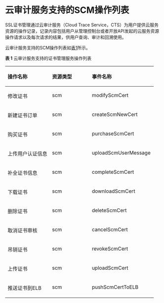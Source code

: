 # 云审计服务支持的SCM操作列表<a name="ZH-CN_TOPIC_0110866183"></a>

SSL证书管理通过云审计服务（Cloud Trace Service，CTS）为用户提供云服务资源的操作记录，记录内容包括用户从管理控制台或者开放API发起的云服务资源操作请求以及每次请求的结果，供用户查询、审计和回溯使用。

云审计服务支持的SCM操作列表如[表1](#table179682288147)所示。

**表 1**  云审计服务支持的证书管理服务操作列表

<a name="table179682288147"></a>
<table><thead align="left"><tr id="zh-cn_topic_0110866155_row35586605163754"><th class="cellrowborder" valign="top" width="29.967003299670036%" id="mcps1.2.4.1.1"><p id="zh-cn_topic_0110866155_p63942737163754"><a name="zh-cn_topic_0110866155_p63942737163754"></a><a name="zh-cn_topic_0110866155_p63942737163754"></a>操作名称</p>
</th>
<th class="cellrowborder" valign="top" width="26.817318268173185%" id="mcps1.2.4.1.2"><p id="zh-cn_topic_0110866155_p30791271163754"><a name="zh-cn_topic_0110866155_p30791271163754"></a><a name="zh-cn_topic_0110866155_p30791271163754"></a>资源类型</p>
</th>
<th class="cellrowborder" valign="top" width="43.215678432156786%" id="mcps1.2.4.1.3"><p id="zh-cn_topic_0110866155_p11065000163754"><a name="zh-cn_topic_0110866155_p11065000163754"></a><a name="zh-cn_topic_0110866155_p11065000163754"></a>事件名称</p>
</th>
</tr>
</thead>
<tbody><tr id="zh-cn_topic_0110866155_row119562058102211"><td class="cellrowborder" valign="top" width="29.967003299670036%" headers="mcps1.2.4.1.1 "><p id="zh-cn_topic_0110866155_p17957958112218"><a name="zh-cn_topic_0110866155_p17957958112218"></a><a name="zh-cn_topic_0110866155_p17957958112218"></a>修改证书</p>
</td>
<td class="cellrowborder" valign="top" width="26.817318268173185%" headers="mcps1.2.4.1.2 "><p id="zh-cn_topic_0110866155_p59577580221"><a name="zh-cn_topic_0110866155_p59577580221"></a><a name="zh-cn_topic_0110866155_p59577580221"></a>scm</p>
</td>
<td class="cellrowborder" valign="top" width="43.215678432156786%" headers="mcps1.2.4.1.3 "><p id="zh-cn_topic_0110866155_p19957195819229"><a name="zh-cn_topic_0110866155_p19957195819229"></a><a name="zh-cn_topic_0110866155_p19957195819229"></a>modifyScmCert</p>
</td>
</tr>
<tr id="zh-cn_topic_0110866155_row11434144202316"><td class="cellrowborder" valign="top" width="29.967003299670036%" headers="mcps1.2.4.1.1 "><p id="zh-cn_topic_0110866155_p5434124413236"><a name="zh-cn_topic_0110866155_p5434124413236"></a><a name="zh-cn_topic_0110866155_p5434124413236"></a>新建证书订单</p>
</td>
<td class="cellrowborder" valign="top" width="26.817318268173185%" headers="mcps1.2.4.1.2 "><p id="zh-cn_topic_0110866155_p1843418442239"><a name="zh-cn_topic_0110866155_p1843418442239"></a><a name="zh-cn_topic_0110866155_p1843418442239"></a>scm</p>
</td>
<td class="cellrowborder" valign="top" width="43.215678432156786%" headers="mcps1.2.4.1.3 "><p id="zh-cn_topic_0110866155_p17434194442312"><a name="zh-cn_topic_0110866155_p17434194442312"></a><a name="zh-cn_topic_0110866155_p17434194442312"></a>createScmNewCert</p>
</td>
</tr>
<tr id="zh-cn_topic_0110866155_row23849839163754"><td class="cellrowborder" valign="top" width="29.967003299670036%" headers="mcps1.2.4.1.1 "><p id="zh-cn_topic_0110866155_p15408598164543"><a name="zh-cn_topic_0110866155_p15408598164543"></a><a name="zh-cn_topic_0110866155_p15408598164543"></a>购买证书</p>
</td>
<td class="cellrowborder" valign="top" width="26.817318268173185%" headers="mcps1.2.4.1.2 "><p id="zh-cn_topic_0110866155_p21609678164729"><a name="zh-cn_topic_0110866155_p21609678164729"></a><a name="zh-cn_topic_0110866155_p21609678164729"></a>scm</p>
</td>
<td class="cellrowborder" valign="top" width="43.215678432156786%" headers="mcps1.2.4.1.3 "><p id="zh-cn_topic_0110866155_p21229321164543"><a name="zh-cn_topic_0110866155_p21229321164543"></a><a name="zh-cn_topic_0110866155_p21229321164543"></a>purchaseScmCert</p>
</td>
</tr>
<tr id="zh-cn_topic_0110866155_row14502393163754"><td class="cellrowborder" valign="top" width="29.967003299670036%" headers="mcps1.2.4.1.1 "><p id="zh-cn_topic_0110866155_p7627313102719"><a name="zh-cn_topic_0110866155_p7627313102719"></a><a name="zh-cn_topic_0110866155_p7627313102719"></a>上传用户认证信息</p>
</td>
<td class="cellrowborder" valign="top" width="26.817318268173185%" headers="mcps1.2.4.1.2 "><p id="zh-cn_topic_0110866155_p144011846131011"><a name="zh-cn_topic_0110866155_p144011846131011"></a><a name="zh-cn_topic_0110866155_p144011846131011"></a>scm</p>
</td>
<td class="cellrowborder" valign="top" width="43.215678432156786%" headers="mcps1.2.4.1.3 "><p id="zh-cn_topic_0110866155_p83051528278"><a name="zh-cn_topic_0110866155_p83051528278"></a><a name="zh-cn_topic_0110866155_p83051528278"></a>uploadScmUserMessage</p>
</td>
</tr>
<tr id="zh-cn_topic_0110866155_row14231157163754"><td class="cellrowborder" valign="top" width="29.967003299670036%" headers="mcps1.2.4.1.1 "><p id="zh-cn_topic_0110866155_p23624324164543"><a name="zh-cn_topic_0110866155_p23624324164543"></a><a name="zh-cn_topic_0110866155_p23624324164543"></a>补全证书信息</p>
</td>
<td class="cellrowborder" valign="top" width="26.817318268173185%" headers="mcps1.2.4.1.2 "><p id="zh-cn_topic_0110866155_p9148175015107"><a name="zh-cn_topic_0110866155_p9148175015107"></a><a name="zh-cn_topic_0110866155_p9148175015107"></a>scm</p>
</td>
<td class="cellrowborder" valign="top" width="43.215678432156786%" headers="mcps1.2.4.1.3 "><p id="zh-cn_topic_0110866155_p1610521712245"><a name="zh-cn_topic_0110866155_p1610521712245"></a><a name="zh-cn_topic_0110866155_p1610521712245"></a>completeScmCert</p>
</td>
</tr>
<tr id="zh-cn_topic_0110866155_row34643839163754"><td class="cellrowborder" valign="top" width="29.967003299670036%" headers="mcps1.2.4.1.1 "><p id="zh-cn_topic_0110866155_p41080428164543"><a name="zh-cn_topic_0110866155_p41080428164543"></a><a name="zh-cn_topic_0110866155_p41080428164543"></a>下载证书</p>
</td>
<td class="cellrowborder" valign="top" width="26.817318268173185%" headers="mcps1.2.4.1.2 "><p id="zh-cn_topic_0110866155_p57061651111018"><a name="zh-cn_topic_0110866155_p57061651111018"></a><a name="zh-cn_topic_0110866155_p57061651111018"></a>scm</p>
</td>
<td class="cellrowborder" valign="top" width="43.215678432156786%" headers="mcps1.2.4.1.3 "><p id="zh-cn_topic_0110866155_p4542329112719"><a name="zh-cn_topic_0110866155_p4542329112719"></a><a name="zh-cn_topic_0110866155_p4542329112719"></a>downloadScmCert</p>
</td>
</tr>
<tr id="zh-cn_topic_0110866155_row41488368163754"><td class="cellrowborder" valign="top" width="29.967003299670036%" headers="mcps1.2.4.1.1 "><p id="zh-cn_topic_0110866155_p21562731164543"><a name="zh-cn_topic_0110866155_p21562731164543"></a><a name="zh-cn_topic_0110866155_p21562731164543"></a>删除证书</p>
</td>
<td class="cellrowborder" valign="top" width="26.817318268173185%" headers="mcps1.2.4.1.2 "><p id="zh-cn_topic_0110866155_p5523125461013"><a name="zh-cn_topic_0110866155_p5523125461013"></a><a name="zh-cn_topic_0110866155_p5523125461013"></a>scm</p>
</td>
<td class="cellrowborder" valign="top" width="43.215678432156786%" headers="mcps1.2.4.1.3 "><p id="zh-cn_topic_0110866155_p1836319129253"><a name="zh-cn_topic_0110866155_p1836319129253"></a><a name="zh-cn_topic_0110866155_p1836319129253"></a>deleteScmCert</p>
</td>
</tr>
<tr id="zh-cn_topic_0110866155_row6673942410221"><td class="cellrowborder" valign="top" width="29.967003299670036%" headers="mcps1.2.4.1.1 "><p id="zh-cn_topic_0110866155_p3718425510221"><a name="zh-cn_topic_0110866155_p3718425510221"></a><a name="zh-cn_topic_0110866155_p3718425510221"></a>取消证书审核</p>
</td>
<td class="cellrowborder" valign="top" width="26.817318268173185%" headers="mcps1.2.4.1.2 "><p id="zh-cn_topic_0110866155_p4508175610109"><a name="zh-cn_topic_0110866155_p4508175610109"></a><a name="zh-cn_topic_0110866155_p4508175610109"></a>scm</p>
</td>
<td class="cellrowborder" valign="top" width="43.215678432156786%" headers="mcps1.2.4.1.3 "><p id="zh-cn_topic_0110866155_p2518165610221"><a name="zh-cn_topic_0110866155_p2518165610221"></a><a name="zh-cn_topic_0110866155_p2518165610221"></a>cancelScmCert</p>
</td>
</tr>
<tr id="zh-cn_topic_0110866155_row88409573274"><td class="cellrowborder" valign="top" width="29.967003299670036%" headers="mcps1.2.4.1.1 "><p id="zh-cn_topic_0110866155_p584015752718"><a name="zh-cn_topic_0110866155_p584015752718"></a><a name="zh-cn_topic_0110866155_p584015752718"></a>吊销证书</p>
</td>
<td class="cellrowborder" valign="top" width="26.817318268173185%" headers="mcps1.2.4.1.2 "><p id="zh-cn_topic_0110866155_p88401057192714"><a name="zh-cn_topic_0110866155_p88401057192714"></a><a name="zh-cn_topic_0110866155_p88401057192714"></a>scm</p>
</td>
<td class="cellrowborder" valign="top" width="43.215678432156786%" headers="mcps1.2.4.1.3 "><p id="zh-cn_topic_0110866155_p88418570278"><a name="zh-cn_topic_0110866155_p88418570278"></a><a name="zh-cn_topic_0110866155_p88418570278"></a>revokeScmCert</p>
</td>
</tr>
<tr id="zh-cn_topic_0110866155_row61814113287"><td class="cellrowborder" valign="top" width="29.967003299670036%" headers="mcps1.2.4.1.1 "><p id="zh-cn_topic_0110866155_p49861327152810"><a name="zh-cn_topic_0110866155_p49861327152810"></a><a name="zh-cn_topic_0110866155_p49861327152810"></a>上传证书</p>
</td>
<td class="cellrowborder" valign="top" width="26.817318268173185%" headers="mcps1.2.4.1.2 "><p id="zh-cn_topic_0110866155_p181816112283"><a name="zh-cn_topic_0110866155_p181816112283"></a><a name="zh-cn_topic_0110866155_p181816112283"></a>scm</p>
</td>
<td class="cellrowborder" valign="top" width="43.215678432156786%" headers="mcps1.2.4.1.3 "><p id="zh-cn_topic_0110866155_p111821122817"><a name="zh-cn_topic_0110866155_p111821122817"></a><a name="zh-cn_topic_0110866155_p111821122817"></a>uploadScmCert</p>
</td>
</tr>
<tr id="zh-cn_topic_0110866155_row1250763852811"><td class="cellrowborder" valign="top" width="29.967003299670036%" headers="mcps1.2.4.1.1 "><p id="zh-cn_topic_0110866155_p16459171472913"><a name="zh-cn_topic_0110866155_p16459171472913"></a><a name="zh-cn_topic_0110866155_p16459171472913"></a>推送证书到ELB</p>
</td>
<td class="cellrowborder" valign="top" width="26.817318268173185%" headers="mcps1.2.4.1.2 "><p id="zh-cn_topic_0110866155_p2050713812280"><a name="zh-cn_topic_0110866155_p2050713812280"></a><a name="zh-cn_topic_0110866155_p2050713812280"></a>scm</p>
</td>
<td class="cellrowborder" valign="top" width="43.215678432156786%" headers="mcps1.2.4.1.3 "><p id="zh-cn_topic_0110866155_p45071038122811"><a name="zh-cn_topic_0110866155_p45071038122811"></a><a name="zh-cn_topic_0110866155_p45071038122811"></a>pushScmCertToELB</p>
</td>
</tr>
</tbody>
</table>

